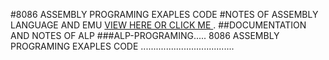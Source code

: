
#8086 ASSEMBLY PROGRAMING EXAPLES CODE 
#NOTES OF ASSEMBLY LANGUAGE AND EMU  [VIEW HERE OR CLICK ME ](http://emu8086note.maqsoodhussain/).
##DOCUMENTATION AND NOTES OF ALP 
###ALP-PROGRAMING..... 8086 ASSEMBLY PROGRAMING EXAPLES CODE .....................................

